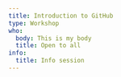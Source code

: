 ```yaml
---
title: Introduction to GitHub
type: Workshop
who:
  body: This is my body
  title: Open to all
info:
  title: Info session
---
```


